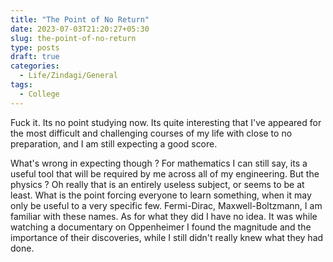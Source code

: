 ```yaml
---
title: "The Point of No Return"
date: 2023-07-03T21:20:27+05:30
slug: the-point-of-no-return
type: posts
draft: true
categories:
  - Life/Zindagi/General
tags:
  - College
---
```



Fuck it. 
Its no point studying now. Its quite interesting that I've appeared for the most difficult and challenging courses of my life with close to no preparation, and I am still expecting a good score. 

What's wrong in expecting though ? For mathematics I can still say, its a useful tool that will be required by me across all of my engineering. But the physics ? Oh really that is an entirely useless subject, or seems to be at least.  What is the point forcing everyone to learn something, when it may only be useful to a very specific few.  Fermi-Dirac, Maxwell-Boltzmann, I am familiar with these names. As for what they did I have no idea.  It was while watching a documentary on Oppenheimer I found the magnitude and the importance of their discoveries, while I still didn't really knew what they had done.